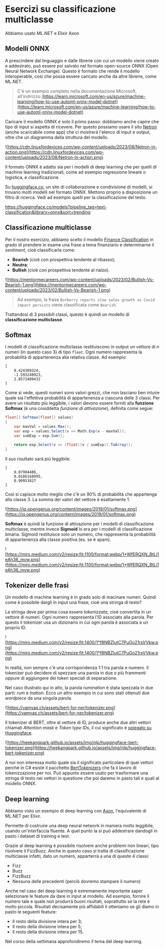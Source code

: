 # Esercizi su classificazione multiclasse

Abbiamo usato ML.NET e Elixir Axon

## Modelli ONNX

A prescindere dal linguaggio e dalle librerie con cui un modello viene creato e addestrato, può essere poi salvato nel formato open-source ONNX (Open Neural Network Exchange). Questo è formato che rende il modello interoperable, così che possa essere caricato anche da altre librerie, come ML.NET.

> C'è un esempio completo nella documentazione Microsoft, all'indirizzo [https://learn.microsoft.com/en-us/azure/machine-learning/how-to-use-automl-onnx-model-dotnet](https://learn.microsoft.com/en-us/azure/machine-learning/how-to-use-automl-onnx-model-dotnet)

Caricare il modello ONNX è solo il primo passo: dobbiamo anche capire che tipo di input si aspetta di ricevere. Per questo possiamo usare il sito [Netron](https://netron.app/) (anche scaricabile come app) che ci mostrerà l'elenco di input e output, oltre che un diagramma della struttura del modello.

![https://cdn.linuxfordevices.com/wp-content/uploads/2023/08/Netron-in-action.png](https://cdn.linuxfordevices.com/wp-content/uploads/2023/08/Netron-in-action.png)


Il formato ONNX è adatto sia per i modelli di deep learning che per quelli di machine learning tradizionali, come ad esempio regressione lineare o logistica, e classificazione.

Su [huggingface.co](huggingface.co), un sito di collaborazione e condivisione di modelli, si trovano molti modelli nel formato ONNX. Mettono proprio a disposizione un filtro di ricerca. Vedi ad esempio quelli per la classificazione del testo.

https://huggingface.co/models?pipeline_tag=text-classification&library=onnx&sort=trending

## Classificazione multiclasse
Per il nostro esercizio, abbiamo scelto il modello [Finance Classification](https://huggingface.co/nickmuchi/sec-bert-finetuned-finance-classification) in grado di prendere in esame una frase a tema finanziario e determinarne il _sentiment_, cioè classificarla come:
 - **Bearish** (cioè con prospettiva tendente al ribasso);
 - **Neutra**;
 - **Bullish** (cioè con prospettiva tendente al rialzo).

 ![https://mentormecareers.com/wp-content/uploads/2023/02/Bullish-Vs-Bearish-1.png](https://mentormecareers.com/wp-content/uploads/2023/02/Bullish-Vs-Bearish-1.png)

 > Ad esempio, la frase `Burberry reports slow sales growth as Covid impact persists` viene classificata come `Bearish`.
 
 Trattandosi di 3 possibili classi, questo è quindi un modello di **classificazione multiclasse**.

## Softmax
I modelli di classificazione multiclasse restituiscono in output un vettore di _n_ numeri (in questo caso 3) di tipo `float`. Ogni numero rappresenta la probabilità di appartenenza alla relativa classe. Ad esempio:

```
[
    0.424389324,
    -1.593248923,
    2.8572409432
]
```

Come si vede, questi numeri sono valori grezzi, che non lasciano ben intuire quale sia l'effettiva probabilità di appartenenza a ciascuna delle 3 classi. Per avere un risultato più leggibile, i valori devono essere forniti alla **funzione Softmax** (è una cosiddetta *funzione di attivazione*), definita come segue:

``` csharp
float[] Softmax(float[] values)
{
    var maxVal = values.Max();
    var exp = values.Select(v => Math.Exp(v - maxVal));
    var sumExp = exp.Sum();

    return exp.Select(v => (float)(v / sumExp)).ToArray();
}
```

Il suo risultato sarà più leggibile:
```
[
    0.07984486,
    0.0106168995,
    0.90953827
]
```

Così si capisce molto meglio che c'è un 90% di probabilità che appartenga alla classe 3. La somma dei valori del vettore è esattamente 1.

![https://iq.opengenus.org/content/images/2019/01/softmax.png](https://iq.opengenus.org/content/images/2019/01/softmax.png)

**Softmax** è quindi la funzione di attivazione per i modelli di classificazione multiclasse, mentre invece **Sigmoid** lo era per i modelli di classificazione binaria. Sigmoid restituisce solo un numero, che rappresenta la probabilità di appartenenza alla classe positiva (es. se è spam).

![https://miro.medium.com/v2/resize:fit:1100/format:webp/1*WfERQXN_BtLi1eAh36_mvw.png](https://miro.medium.com/v2/resize:fit:1100/format:webp/1*WfERQXN_BtLi1eAh36_mvw.png)

## Tokenizer delle frasi
Un modello di machine learning è in grado solo di macinare numeri. Quindi come è possibile dargli in input una frase, cioè una stringa di testo?

La stringa deve per prima cosa essere *tokenizzata*, cioè convertita in un vettore di numeri. Ogni numero rappresenta l'ID associato alla parola. Per questo il tokenizer usa un dizionario in cui ogni parola è associata a un proprio ID.

![https://miro.medium.com/v2/resize:fit:1400/1*f8NBZIutC7PuGo21rsVVkw.png](https://miro.medium.com/v2/resize:fit:1400/1*f8NBZIutC7PuGo21rsVVkw.png)

In realtà, non sempre c'è una corrispondenza 1:1 tra parola e numero. Il tokenizer può decidere di spezzare una parola in due o più frammenti oppure di aggiungere dei token speciali di separazione.

Nel caso illustrato qui in alto, la parola _rumination_ è stata spezzata in due parti: _rum_ e _ination_. Ecco un altro esempio in cui sono stati ottenuti due _wordpiece_ da una singola parola.

![https://vamvas.ch/assets/bert-for-ner/tokenizer.png](https://vamvas.ch/assets/bert-for-ner/tokenizer.png)

Il tokenizer di BERT, oltre al vettore di ID, produce anche due altri vettori chiamati _Attention mask_ e _Token type IDs_, il cui significato è [spiegato su Huggingface](https://huggingface.co/transformers/v3.2.0/glossary.html#attention-mask).

![https://heekangpark.github.io/assets/img/nlp/huggingface-bert-tokenizer.png](https://heekangpark.github.io/assets/img/nlp/huggingface-bert-tokenizer.png)

A noi non interessa molto quale sia il significato particolare di quei vettori perché in C# esiste il pacchetto [BertTokenizers](https://github.com/NMZivkovic/BertTokenizers) che fa il lavoro di tokenizzazione per noi. Può appunto essere usato per trasformare una stringa di testo nei vettori in questione che poi daremo in pasto tali e quali al modello ONNX.

## Deep learning

Abbiamo visto un esempio di deep learning con [Axon](https://hexdocs.pm/axon/Axon.html), l'equivalente di ML.NET per Elixir.

Permette di costruire una deep neural network in maniera molto leggibile, usando un'interfaccia fluente. A quel punto la si può addestrare dandogli in pasto i dataset di training e test.

Grazie al deep learning è possibile risolvere anche problemi non lineari, tipo risolvere il FizzBuzz. Anche in questo caso si tratta di classificazione multiclasse infatti, dato un numero, apparterrà a una di queste 4 classi:

 - Fizz
 - Buzz
 - FizzBuzz
 - Nessuna delle precedenti (perciò dovremo stampare il numero)

Anche nel caso del deep learning è estremamente importante saper selezionare le feature da dare in input al modello. Ad esempio, fornire il numero tale e quale non produrrà buoni risultati, soprattutto se la rete è molto piccola. Risultati decisamente più affidabili li otteniamo se gli diamo in pasto le seguenti feature:
 - Il resto della divisione intera per 3;
 - Il resto della divisione intera per 5;
 - Il resto della divisione intera per 15.

Nel corso della settimana approfondiremo il tema del deep learning.